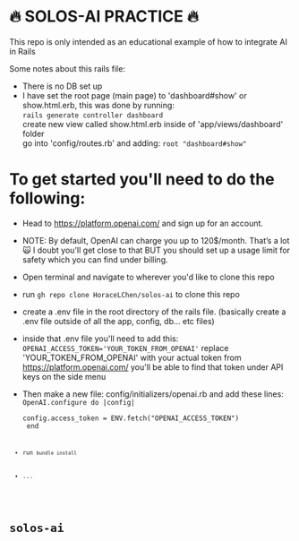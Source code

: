 #  :fire: SOLOS-AI PRACTICE  :fire:

This repo is only intended as an educational example of how to integrate AI in Rails

Some notes about this rails file:
* There is no DB set up
* I have set the root page (main page) to 'dashboard#show' or show.html.erb, this was done by running: <br />
```rails generate controller dashboard ``` <br />
create new view called show.html.erb inside of 'app/views/dashboard' folder <br />
  go into 'config/routes.rb' and adding: ```root "dashboard#show"```

# To get started you'll need to do the following:

* Head to https://platform.openai.com/ and sign up for an account.

* NOTE: By default, OpenAI can charge you up to 120$/month. That’s a lot 🙀 I doubt you'll get close to that BUT you should set up a usage limit for safety which you can find under billing.

* Open terminal and navigate to wherever you'd like to clone this repo

* run ```gh repo clone HoraceLChen/solos-ai``` to clone this repo

* create a .env file in the root directory of the rails file. (basically create a .env file outside of all the app, config, db... etc files)

* inside that .env file you'll need to add this: ```OPENAI_ACCESS_TOKEN='YOUR_TOKEN_FROM_OPENAI'``` replace 'YOUR_TOKEN_FROM_OPENAI' with your actual token from https://platform.openai.com/ you'll be able to find that token under API keys on the side menu

* Then make a new file: config/initializers/openai.rb and add these lines: <br />
<code>OpenAI.configure do |config| <br />
config.access_token = ENV.fetch("OPENAI_ACCESS_TOKEN") <br />
end <code>

* run ```bundle install```


* ...
# solos-ai
